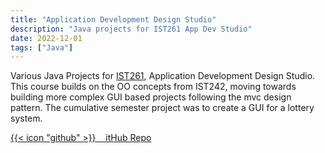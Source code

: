 ```yaml
---
title: "Application Development Design Studio"
description: "Java projects for IST261 App Dev Studio"
date: 2022-12-01
tags: ["Java"]
---
```

Various Java Projects for [IST261](https://bulletins.psu.edu/search/?scontext=courses&search=ist+261), Application Development Design Studio. This course builds on the OO concepts from IST242, moving towards building more complex GUI based projects following the mvc design pattern. The cumulative semester project was to create a GUI for a lottery system.

[{{< icon "github" >}}&nbsp;&nbsp;&nbsp;&nbsp;itHub Repo](https://github.com/lfgberg/IST261)
